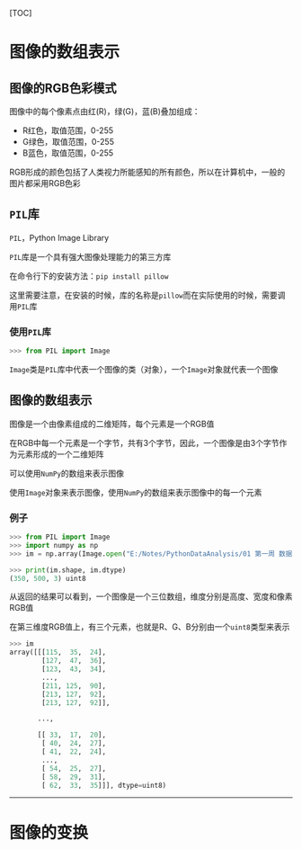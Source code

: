 [TOC]



# 图像的数组表示

## 图像的RGB色彩模式

图像中的每个像素点由红(R)，绿(G)，蓝(B)叠加组成：

+ R红色，取值范围，0-255
+ G绿色，取值范围，0-255
+ B蓝色，取值范围，0-255

RGB形成的颜色包括了人类视力所能感知的所有颜色，所以在计算机中，一般的图片都采用RGB色彩



## `PIL`库

`PIL`，Python Image Library

`PIL`库是一个具有强大图像处理能力的第三方库

在命令行下的安装方法：`pip install pillow`

这里需要注意，在安装的时候，库的名称是`pillow`而在实际使用的时候，需要调用`PIL`库



### 使用`PIL`库

```python
>>> from PIL import Image
```

`Image`类是`PIL`库中代表一个图像的类（对象），一个`Image`对象就代表一个图像



## 图像的数组表示

图像是一个由像素组成的二维矩阵，每个元素是一个RGB值

在RGB中每一个元素是一个字节，共有3个字节，因此，一个图像是由3个字节作为元素形成的一个二维矩阵

可以使用`NumPy`的数组来表示图像

使用`Image`对象来表示图像，使用`NumPy`的数组来表示图像中的每一个元素



### 例子

```python
>>> from PIL import Image
>>> import numpy as np
>>> im = np.array(Image.open("E:/Notes/PythonDataAnalysis/01 第一周 数据分析之表示/单元3：实例1：图像的手绘效果/Lenna.jpg"))

>>> print(im.shape, im.dtype)
(350, 500, 3) uint8
```

从返回的结果可以看到，一个图像是一个三位数组，维度分别是高度、宽度和像素RGB值

在第三维度RGB值上，有三个元素，也就是R、G、B分别由一个`uint8`类型来表示

```python
>>> im
array([[[115,  35,  24],
        [127,  47,  36],
        [123,  43,  34],
        ...,
        [211, 125,  90],
        [213, 127,  92],
        [213, 127,  92]],

       ...,

       [[ 33,  17,  20],
        [ 40,  24,  27],
        [ 41,  22,  24],
        ...,
        [ 54,  25,  27],
        [ 58,  29,  31],
        [ 62,  33,  35]]], dtype=uint8)
```



****

# 图像的变换

